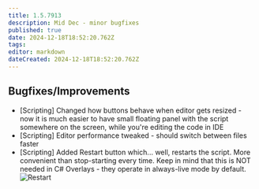```yaml
---
title: 1.5.7913
description: Mid Dec - minor bugfixes
published: true
date: 2024-12-18T18:52:20.762Z
tags: 
editor: markdown
dateCreated: 2024-12-18T18:52:20.762Z
---
```


## Bugfixes/Improvements
- [Scripting] Changed how buttons behave when editor gets resized - now it is much easier to have small floating panel with the script somewhere on the screen, while you're editing the code in IDE
- [Scripting] Editor performance tweaked - should switch between files faster
- [Scripting] Added Restart button which... well, restarts the script. More convenient than stop-starting every time. Keep in mind that this is NOT needed in C# Overlays - they operate in always-live mode by default.
![Restart](https://s3.eyeauras.net/media/2024/12/3rpmsRTzQxb97lkp.png)
